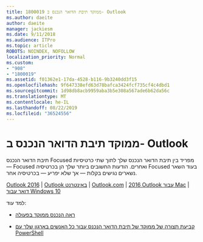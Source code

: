 ```yaml
---
title: 1800019 ממוקד תיבת הדואר הנכנס ב- Outlook
ms.author: daeite
author: daeite
manager: jackiesm
ms.date: 9/11/2018
ms.audience: ITPro
ms.topic: article
ROBOTS: NOINDEX, NOFOLLOW
localization_priority: Normal
ms.custom:
- "908"
- "1800019"
ms.assetid: f01362e1-17da-4528-b116-9b3240dd3f15
ms.openlocfilehash: 9f647338efd63d78bafca3424fcf735cf4c4dbd1
ms.sourcegitcommit: 1d98db8acb9959aba3b5e308a567ade6b62da56c
ms.translationtype: MT
ms.contentlocale: he-IL
ms.lasthandoff: 08/22/2019
ms.locfileid: "36524556"
---
```

# <a name="focused-inbox-in-outlook"></a>ממוקד תיבת הדואר הנכנס ב- Outlook

תיבת הדואר הנכנס Focused מפריד בין תיבת הדואר הנכנס שלך לתוך שתי כרטיסיות — Focused ואחרים. הודעות החשובים ביותר שלך הן בכרטיסיה Focused בעוד השאר נשארים נגישים בקלות — אך שלא יפריע — בכרטיסיה אחר.
  
[Outlook 2016](https://go.microsoft.com/fwlink/p/?linkid=2002112&amp;clcid=0x409) | [Outlook באינטרנט](https://go.microsoft.com/fwlink/p/?linkid=2002113&amp;clcid=0x409) | [Outlook.com](https://go.microsoft.com/fwlink/p/?linkid=2002012&amp;clcid=0x409) | [2016 Outlook עבור Mac](https://go.microsoft.com/fwlink/p/?linkid=2002013&amp;clcid=0x409) | [דואר עבור Windows 10](https://go.microsoft.com/fwlink/p/?linkid=2001919&amp;clcid=0x409)
  
למד עוד:
  
- [ראה הנכנס ממוקד בפעולה](https://go.microsoft.com/fwlink/p/?linkid=2002212&amp;clcid=0x409)

- [קביעת תצורה של ממוקד של תיבת הדואר הנכנס עבור כל האנשים בארגון שלך עם PowerShell](https://go.microsoft.com/fwlink/p/?linkid=2002308&amp;clcid=0x409)
